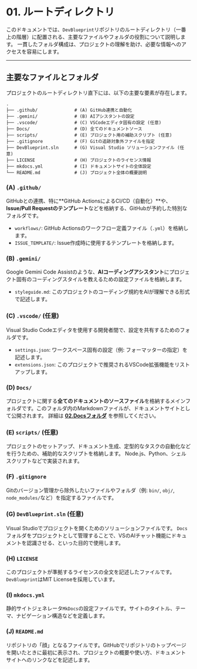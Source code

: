 # 01. ルートディレクトリ

このドキュメントでは、`DevBlueprint`リポジトリのルートディレクトリ（一番上の階層）に配置される、主要なファイルやフォルダの役割について説明します。
一貫したフォルダ構成は、プロジェクトの理解を助け、必要な情報へのアクセスを容易にします。

---

## 主要なファイルとフォルダ

プロジェクトのルートディレクトリ直下には、以下の主要な要素が存在します。

```text
.
├── .github/              # (A) GitHub連携と自動化
├── .gemini/              # (B) AIアシスタントの設定
├── .vscode/              # (C) VSCodeエディタ固有の設定 (任意)
├── Docs/                 # (D) 全てのドキュメントソース
├── scripts/              # (E) プロジェクト用の補助スクリプト (任意)
├── .gitignore            # (F) Gitの追跡対象外ファイルを指定
├── DevBlueprint.sln      # (G) Visual Studio ソリューションファイル (任意)
├── LICENSE               # (H) プロジェクトのライセンス情報
├── mkdocs.yml            # (I) ドキュメントサイトの全体設定
└── README.md             # (J) プロジェクト全体の概要説明
```

### (A) `.github/`

GitHubとの連携、特に**GitHub ActionsによるCI/CD（自動化）**や、**Issue/Pull Requestのテンプレート**などを格納する、GitHubが予約した特別なフォルダです。

- `workflows/`: GitHub Actionsのワークフロー定義ファイル（`.yml`）を格納します。
- `ISSUE_TEMPLATE/`: Issue作成時に使用するテンプレートを格納します。

### (B) `.gemini/`

Google Gemini Code Assistのような、**AIコーディングアシスタント**にプロジェクト固有のコーディングスタイルを教えるための設定ファイルを格納します。

- `styleguide.md`: このプロジェクトのコーディング規約をAIが理解できる形式で記述します。

### (C) `.vscode/` (任意)

Visual Studio Codeエディタを使用する開発者間で、設定を共有するためのフォルダです。

- `settings.json`: ワークスペース固有の設定（例: フォーマッターの指定）を記述します。
- `extensions.json`: このプロジェクトで推奨されるVSCode拡張機能をリストアップします。

### (D) `Docs/`

プロジェクトに関する**全てのドキュメントのソースファイル**を格納するメインフォルダです。このフォルダ内のMarkdownファイルが、ドキュメントサイトとして公開されます。
詳細は **[02.Docsフォルダ](./02_Docsフォルダ.md)** を参照してください。

### (E) `scripts/` (任意)

プロジェクトのセットアップ、ドキュメント生成、定型的なタスクの自動化などを行うための、補助的なスクリプトを格納します。
Node.js、Python、シェルスクリプトなどで実装されます。

### (F) `.gitignore`

Gitのバージョン管理から除外したいファイルやフォルダ（例: `bin/`, `obj/`, `node_modules/`など）を指定するファイルです。

### (G) `DevBlueprint.sln` (任意)

Visual Studioでプロジェクトを開くためのソリューションファイルです。
`Docs`フォルダをプロジェクトとして管理することで、VSのAIチャット機能にドキュメントを認識させる、といった目的で使用します。

### (H) `LICENSE`

このプロジェクトが準拠するライセンスの全文を記述したファイルです。`DevBlueprint`はMIT Licenseを採用しています。

### (I) `mkdocs.yml`

静的サイトジェネレータ`MkDocs`の設定ファイルです。サイトのタイトル、テーマ、ナビゲーション構造などを定義します。

### (J) `README.md`

リポジトリの「顔」となるファイルです。GitHubでリポジトリのトップページを開いたときに最初に表示され、プロジェクトの概要や使い方、ドキュメントサイトへのリンクなどを記述します。
